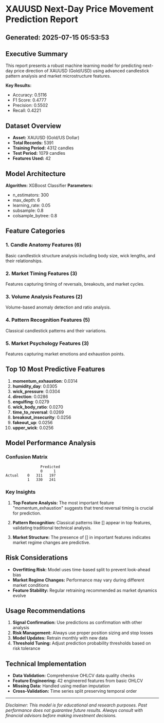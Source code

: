 # XAUUSD Next-Day Price Movement Prediction Report
## Generated: 2025-07-15 05:53:53

## Executive Summary

This report presents a robust machine learning model for predicting next-day price direction of XAUUSD (Gold/USD) 
using advanced candlestick pattern analysis and market microstructure features.

**Key Results:**
- Accuracy: 0.5116
- F1 Score: 0.4777
- Precision: 0.5502
- Recall: 0.4221

## Dataset Overview

- **Asset:** XAUUSD (Gold/US Dollar)
- **Total Records:** 5391
- **Training Period:** 4312 candles
- **Test Period:** 1079 candles
- **Features Used:** 42

## Model Architecture

**Algorithm:** XGBoost Classifier
**Parameters:**
- n_estimators: 300
- max_depth: 6
- learning_rate: 0.05
- subsample: 0.8
- colsample_bytree: 0.8

## Feature Categories

### 1. Candle Anatomy Features (6)
Basic candlestick structure analysis including body size, wick lengths, and their relationships.

### 2. Market Timing Features (3)
Features capturing timing of reversals, breakouts, and market cycles.

### 3. Volume Analysis Features (2)
Volume-based anomaly detection and ratio analysis.

### 4. Pattern Recognition Features (5)
Classical candlestick patterns and their variations.

### 5. Market Psychology Features (3)
Features capturing market emotions and exhaustion points.

## Top 10 Most Predictive Features

1. **momentum_exhaustion**: 0.0314
2. **humidity_day**: 0.0305
3. **wick_pressure**: 0.0304
4. **direction**: 0.0286
5. **engulfing**: 0.0279
6. **wick_body_ratio**: 0.0270
7. **time_to_reversal**: 0.0269
8. **breakout_insecurity**: 0.0256
9. **fakeout_up**: 0.0256
10. **upper_wick**: 0.0256


## Model Performance Analysis

### Confusion Matrix
```
                Predicted
                0     1
Actual    0   311   197
          1   330   241
```

### Key Insights

1. **Top Feature Analysis:** The most important feature "momentum_exhaustion" suggests that trend reversal timing is crucial for prediction.

2. **Pattern Recognition:** Classical patterns like [] appear in top features, validating traditional technical analysis.

3. **Market Structure:** The presence of [] in important features indicates market regime changes are predictive.

## Risk Considerations

- **Overfitting Risk:** Model uses time-based split to prevent look-ahead bias
- **Market Regime Changes:** Performance may vary during different market conditions
- **Feature Stability:** Regular retraining recommended as market dynamics evolve

## Usage Recommendations

1. **Signal Confirmation:** Use predictions as confirmation with other analysis
2. **Risk Management:** Always use proper position sizing and stop losses
3. **Model Updates:** Retrain monthly with new data
4. **Threshold Tuning:** Adjust prediction probability thresholds based on risk tolerance

## Technical Implementation

- **Data Validation:** Comprehensive OHLCV data quality checks
- **Feature Engineering:** 42 engineered features from basic OHLCV
- **Missing Data:** Handled using median imputation
- **Cross-Validation:** Time series split preserving temporal order

---

*Disclaimer: This model is for educational and research purposes. Past performance does not guarantee future results. Always consult with financial advisors before making investment decisions.*
